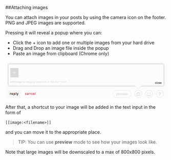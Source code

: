 
##Attaching images

You can attach images in your posts by using the camera icon on the footer. PNG and JPEG images are supported.

Pressing it will reveal a popup where you can:

 - Click the + icon to add one or multiple images from your hard drive
 - Drag and Drop an image file inside the popup
 - Paste an image from clipboard (Chrome only)

![](index.png)

After that, a shortcut to your image will be added in the text input in the form of

```
[[image:<filename>]]
```

and you can move it to the appropriate place.

> TIP: You can use **preview** mode to see how your images look like.

Note that large images will be downscaled to a max of 800x800 pixels.
